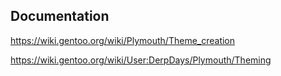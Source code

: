 




## Documentation

https://wiki.gentoo.org/wiki/Plymouth/Theme_creation

https://wiki.gentoo.org/wiki/User:DerpDays/Plymouth/Theming